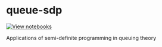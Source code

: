 # queue-sdp
[![View notebooks](https://wolfr.am/HAAhzkRq)](https://wolfr.am/TPaqP8aH)

Applications of semi-definite programming in queuing theory
